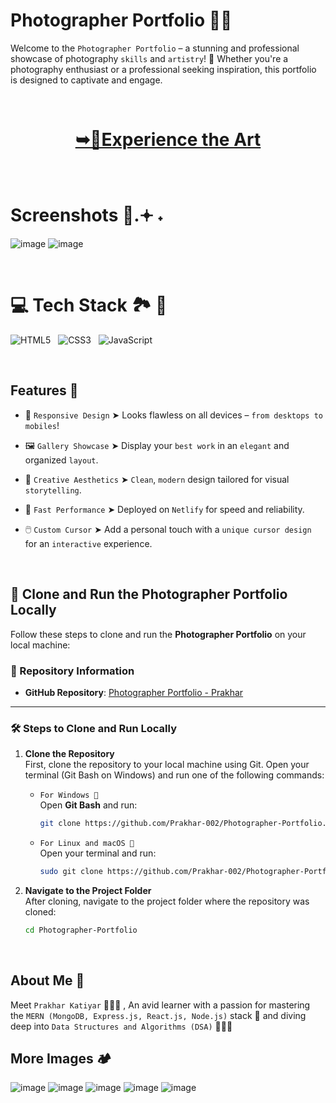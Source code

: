 # Photographer Portfolio 📸✨

Welcome to the `Photographer Portfolio` – a stunning and professional showcase of photography `skills` and `artistry`! 🌟 Whether you're a photography enthusiast or a professional seeking inspiration, this portfolio is designed to captivate and engage.

<br/>

<h1 align="center">

<a href="https://photographerportfoliowithprakhar.netlify.app"><strong> ➥🎨Experience the Art</strong></a>

</h1>
<br/>

# Screenshots 📸.𖥔 ˖

![image](https://github.com/user-attachments/assets/277d9e14-ab73-458d-a196-153524dae928)
![image](https://github.com/user-attachments/assets/dd41b4ec-19cd-4fa9-bf87-7b352bb2312d)


<br/>

# 💻 Tech Stack 🏞️ 🎥

![HTML5](https://img.shields.io/badge/html5-%23E34F26.svg?style=for-the-badge&logo=html5&logoColor=white) &nbsp; ![CSS3](https://img.shields.io/badge/css3-%231572B6.svg?style=for-the-badge&logo=css3&logoColor=white) &nbsp; ![JavaScript](https://img.shields.io/badge/javascript-%23323330.svg?style=for-the-badge&logo=javascript&logoColor=%23F7DF1E)

<br/>

## Features 📼

- 📱 `Responsive Design` ➤ Looks flawless on all devices – `from desktops to mobiles`!

- 🖼️ `Gallery Showcase` ➤ Display your `best work` in an `elegant` and organized `layout`.

- 🎨 `Creative Aesthetics` ➤ `Clean`, `modern` design tailored for visual `storytelling`.

- 🚀 `Fast Performance` ➤ Deployed on `Netlify` for speed and reliability.

- 🖱️ `Custom Cursor` ➤ Add a personal touch with a `unique cursor design` for an `interactive` experience.

<br/>

## 🚀 Clone and Run the Photographer Portfolio Locally

Follow these steps to clone and run the **Photographer Portfolio** on your local machine:

### 📂 Repository Information

- **GitHub Repository**: [Photographer Portfolio - Prakhar](https://github.com/Prakhar-002/Photographer-Portfolio)

---

### 🛠️ Steps to Clone and Run Locally

1. **Clone the Repository**  
   First, clone the repository to your local machine using Git. Open your terminal (Git Bash on Windows) and run one of the following commands:

   - `For Windows 🍃`  
     Open **Git Bash** and run:

     ```bash
     git clone https://github.com/Prakhar-002/Photographer-Portfolio.git
     ```

   - `For Linux and macOS 🌿`  
     Open your terminal and run:
     ```bash
     sudo git clone https://github.com/Prakhar-002/Photographer-Portfolio.git
     ```

2. **Navigate to the Project Folder**  
   After cloning, navigate to the project folder where the repository was cloned:
   ```bash
   cd Photographer-Portfolio
   ```

<br/>

## About Me 🚀

Meet `Prakhar Katiyar` 🙋🏻‍♂️ , An avid learner with a passion for mastering the `MERN (MongoDB, Express.js, React.js, Node.js)` stack 🎯 and diving deep into `Data Structures and Algorithms (DSA)` 🧑🏻‍💻

## More Images 🏕️

![image](https://github.com/user-attachments/assets/31bcfb5d-0dc1-44f6-997b-90720227cb44)
![image](https://github.com/user-attachments/assets/c0378246-196d-471e-97fa-138927d14b9d)
![image](https://github.com/user-attachments/assets/47990af4-77d6-4e99-9c6c-76a30280192e)
![image](https://github.com/user-attachments/assets/3456946a-2744-433f-be0e-ba6eedc4dd43)
![image](https://github.com/user-attachments/assets/80ead08d-4f0b-48b0-9a14-50381cdde4f8)
